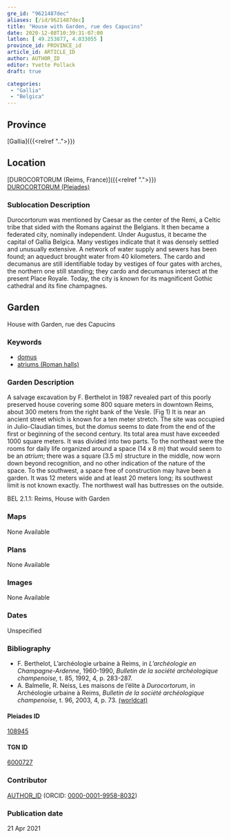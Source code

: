 ```yaml
---
gre_id: "9621487dec"
aliases: [/id/9621487dec]
title: "House with Garden, rue des Capucins"
date: 2020-12-08T10:39:31-07:00
latlon: [ 49.253877, 4.033055 ]
province_id: PROVINCE_id
article_id: ARTICLE_ID
author: AUTHOR_ID
editor: Yvette Pollack
draft: true

categories:
 - "Gallia"
 - "Belgica"
---
```


## Province
[Gallia]({{<relref "..">}})

## Location

[DUROCORTORUM (Reims, France)]({{<relref ".">}}) \
[DUROCORTORUM (Pleiades)](https://pleiades.stoa.org/places/108945)

<!--### Location Description-->

<!-- LEAVE THIS BLANK FOR NOW -->

<!--## Sublocation-->

<!--
[AREA WITHIN LOCATION, LIKE “PALATINE HILL”](GEOREFERENCE LINK)
A sublocation is any area larger than an individual garden, but located within a location. I would always try to include a link to a controlled vocabulary here if possible. This ID may well be different from the Garden ID, e.g., Pompeii versus a Garden in one of the houses which has its own Pleiades ID.
-->

### Sublocation Description

Durocortorum was mentioned by Caesar as the center of the Remi, a Celtic tribe that sided with the Romans against the Belgians. It then became a federated city, nominally independent.  Under Augustus, it became the capital of Gallia Belgica. Many vestiges indicate that it was densely settled and unusually extensive.   A network of water supply and sewers has been found; an aqueduct brought water from 40 kilometers.  The cardo and decumanus are still identifiable today by vestiges of four gates with arches, the northern one still standing; they cardo and decumanus intersect at the present Place Royale.  Today, the city is known for its magnificent Gothic cathedral and its fine champagnes.

## Garden
House with Garden, rue des Capucins

### Keywords
- [domus](http://vocab.getty.edu/page/aat/300005506)
- [atriums (Roman halls)](http://vocab.getty.edu/page/aat/300004097)


### Garden Description

A salvage excavation by F. Berthelot in 1987 revealed part of this poorly preserved house covering some 800 square meters in downtown Reims, about 300 meters from the right bank of the Vesle. (Fig 1)  It is near an ancient street which is known for a ten meter stretch. The site was occupied in Julio-Claudian times, but the *domus* seems to date from the end of the first or beginning of the second century. Its total area must have exceeded 1000 square meters. It was divided into two parts. To the northeast were the rooms for daily life organized around a space (14 x 8 m) that would seem to be an *atrium*; there was a square (3.5 m) structure in the middle, now worn down beyond recognition, and no other indication of the nature of the space. To the southwest, a space free of construction may have been a garden. It was 12 meters wide and at least 20 meters long; its southwest limit is not known exactly. The northwest wall has buttresses on the outside.
<!-- Text comes from draft file rather than final file-->
BEL 2.1.1: Reims, House with Garden

### Maps

None Available

### Plans

None Available
<!--
{{< figure src="IMG_URL" alt="ALT_TEXT" title="CAPTION" >}}
-->

### Images

None Available

### Dates
Unspecified

### Bibliography
- F. Berthelot, L’archéologie urbaine à Reims, in *L’archéologie en Champagne-Ardenne*, 1960-1990, *Bulletin de la société archéologique champenoise,* t. 85, 1992, 4, p. 283-287.  <!-- not on worldcat -->
- A. Balmelle, R. Neiss, Les maisons de l’élite à *Durocortorum*, in Archéologie urbaine à Reims, *Bulletin de la société archéologique champenoise,* t. 96, 2003, 4, p. 73.  [(worldcat)](http://www.worldcat.org/oclc/718698064)


<!--#### Periodo ID-->

<!-- [PERIODO_ID](https://pleiades.stoa.org/places/PLEIADES_ID) -->

#### Pleiades ID

[108945](https://pleiades.stoa.org/places/108945)

#### TGN ID
[6000727](http://vocab.getty.edu/page/tgn/6000727)

### Contributor
[AUTHOR_ID](link) (ORCID: [0000-0001-9958-8032](https://orcid.org/0000-0001-9958-8032))

### Publication date

21 Apr 2021

<!--### Related articles-->

<!-- Links to other related articles. Leave blank for now -->